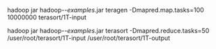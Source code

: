 hadoop jar hadoop-*-examples*.jar teragen -Dmapred.map.tasks=100 10000000 terasort/1T-input


hadoop jar hadoop-*-examples*.jar terasort -Dmapred.reduce.tasks=50 \
/user/root/terasort/1T-input /user/root/terasort/1T-output